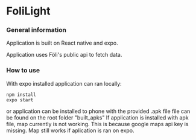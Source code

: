 # FoliLight

### General information

Application is built on React native and expo.

Application uses Föli's public api to fetch data.

### How to use

With expo installed application can ran locally: 

```
npm install
expo start
```

or application can be installed to phone with the provided .apk file
file can be found on the root folder "built_apks"
If application is installed with apk file, map currently is not working.
This is because google maps api key is missing. Map still works if aplication is ran on expo.
